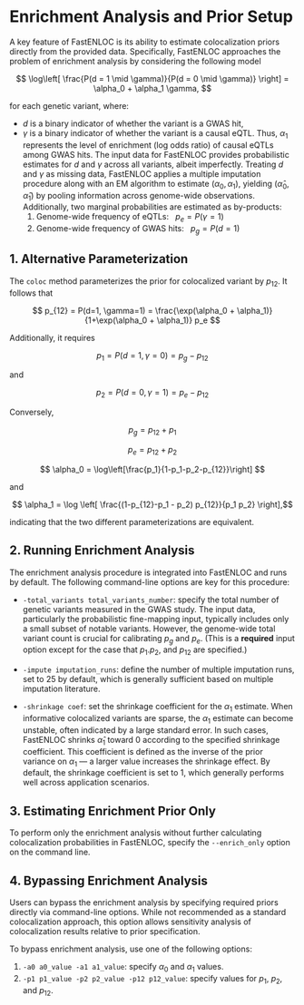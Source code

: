 # Enrichment Analysis and Prior Setup

A key feature of FastENLOC is its ability to estimate colocalization priors directly from the provided data. Specifically, FastENLOC approaches the problem of enrichment analysis by considering the following model

$$ \log\left[ \frac{P(d = 1 \mid \gamma)}{P(d = 0 \mid \gamma)} \right] = \alpha_0 + \alpha_1 \gamma, $$

for each genetic variant, where:

+ $d$ is a binary indicator of whether the variant is a GWAS hit,
+ $\gamma$ is a binary indicator of whether the variant is a causal eQTL.
Thus, $\alpha_1$ represents the level of enrichment (log odds ratio) of causal eQTLs among GWAS hits. The input data for FastENLOC provides probabilistic estimates for $d$ and $\gamma$ across all variants, albeit imperfectly.
Treating $d$ and $\gamma$ as missing data, FastENLOC applies a multiple imputation procedure along with an EM algorithm to estimate $(\alpha_0, \alpha_1)$, yielding $(\hat \alpha_0, \hat \alpha_1)$ by pooling information across genome-wide observations. Additionally, two marginal probabilities are estimated as by-products:
	1.	Genome-wide frequency of eQTLs: $~~p_e = P(\gamma = 1)$
	2.	Genome-wide frequency of GWAS hits: $~~p_g = P(d = 1)$

## 1. Alternative Parameterization 

The ``coloc`` method parameterizes the prior for colocalized variant by $p_{12}$. 
It follows that 

$$ p_{12} = P(d=1, \gamma=1) = \frac{\exp(\alpha_0 + \alpha_1)}{1+\exp(\alpha_0 + \alpha_1)}  p_e $$ 

Additionally, it requires

$$ p_1 = P(d=1, \gamma=0) = p_g - p_{12} $$

and 

$$ p_2 = P(d=0, \gamma=1) = p_e - p_{12} $$

Conversely,

$$ p_g = p_{12} + p_1 $$

$$ p_e = p_{12} + p_2 $$

$$ \alpha_0 = \log\left[\frac{p_1}{1-p_1-p_2-p_{12}}\right] $$

and 

$$ \alpha_1 = \log \left[ \frac{(1-p_{12}-p_1 - p_2) p_{12}}{p_1 p_2} \right],$$

indicating that the two different parameterizations are equivalent. 


## 2. Running Enrichment Analysis

The enrichment analysis procedure is integrated into FastENLOC and runs by default. The following command-line options are key for this procedure:


+ ``-total_variants total_variants_number``: specify the total number of genetic variants measured in the GWAS study. The input data, particularly the probabilistic fine-mapping input, typically includes only a small subset of notable variants. However, the genome-wide total variant count is crucial for calibrating $p_g$ and $p_e$. (This is a **required** input option except for the case that $p_1. p_2,$ and $p_{12}$ are specified.)



+  ``-impute imputation_runs``: define the number of multiple imputation runs, set to 25 by default, which is generally sufficient based on multiple imputation literature.

+ ``-shrinkage coef``: set the shrinkage coefficient for the $\alpha_1$ estimate. When informative colocalized variants are sparse, the $\alpha_1$ estimate can become unstable, often indicated by a large standard error. In such cases, FastENLOC shrinks $\hat \alpha_1$ toward 0 according to the specified shrinkage coefficient. This coefficient is defined as the inverse of the prior variance on $\alpha_1$ — a larger value increases the shrinkage effect. By default, the shrinkage coefficient is set to 1, which generally performs well across application scenarios.


## 3. Estimating Enrichment Prior Only

To perform only the enrichment analysis without further calculating colocalization probabilities in FastENLOC, specify the ``--enrich_only`` option on the command line.


## 4. Bypassing Enrichment Analysis

Users can bypass the enrichment analysis by specifying required priors directly via command-line options. While not recommended as a standard colocalization approach, this option allows sensitivity analysis of colocalization results relative to prior specification.

To bypass enrichment analysis, use one of the following options:

1.	``-a0 a0_value -a1 a1_value``: specify $\alpha_0$ and $\alpha_1$ values.
2.	``-p1 p1_value -p2 p2_value -p12 p12_value``: specify values for $p_1$, $p_2$, and $p_{12}$.

